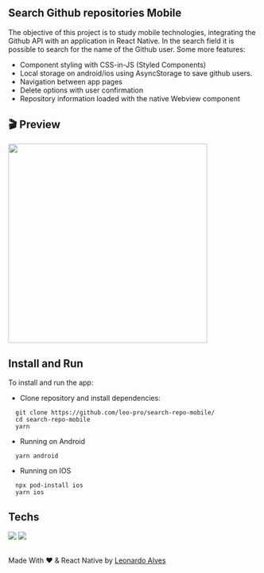 ## Search Github repositories Mobile
The objective of this project is to study mobile technologies, integrating the Github API with an application in React Native. In the search field it is possible to search for the name of the Github user.
Some more features:
* Component styling with CSS-in-JS (Styled Components)
* Local storage on android/ios using AsyncStorage to save github users.
* Navigation between app pages
* Delete options with user confirmation
* Repository information loaded with the native Webview component 

## 🎬 Preview
<img src="https://devleo.com.br/assets/images/mockups/mockup-mobile-searchrepo.png" width="400px" height="auto">

## Install and Run
To install and run the app:

* Clone repository and install dependencies: 
```
  git clone https://github.com/leo-pro/search-repo-mobile/
  cd search-repo-mobile
  yarn
```
* Running on Android
```
  yarn android
```
* Running on IOS
```
  npx pod-install ios
  yarn ios
```

## Techs
<p>
  <img src="https://img.shields.io/badge/React_Native-20232A?style=for-the-badge&logo=react&logoColor=61DAFB">
  <img src="https://img.shields.io/badge/styled--components-DB7093?style=for-the-badge&logo=styled-components&logoColor=white">
</p>

##
Made With ❤️ & React Native by [Leonardo Alves](https://github.com/leo-pro)
